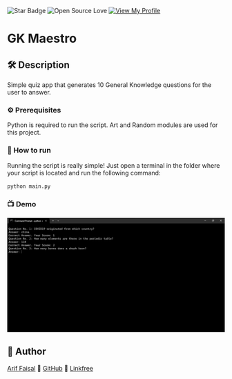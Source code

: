 ![Star Badge](https://img.shields.io/static/v1?label=%F0%9F%8C%9F&message=If%20Useful&style=style=flat&color=BC4E99)
![Open Source Love](https://badges.frapsoft.com/os/v1/open-source.svg?v=103)
[![View My Profile](https://img.shields.io/badge/View-My_Profile-green?logo=GitHub)](https://github.com/arifaisal123)

# GK Maestro
## 🛠️ Description
Simple quiz app that generates 10 General Knowledge questions for the user to answer.

### ⚙️ Prerequisites
Python is required to run the script. Art and Random modules are used for this project.

### 🌟 How to run 
Running the script is really simple! Just open a terminal in the folder where your script is located and run the following command:

```
python main.py
```

### 📺 Demo
![Program Demo](./image.png)

## 🤖 Author
[Arif Faisal](https://arifaisal123.github.io)
🔗 [GitHub](https://github.com/arifaisal123)
🔗 [Linkfree](https://linkfree.io/arifaisal123)

